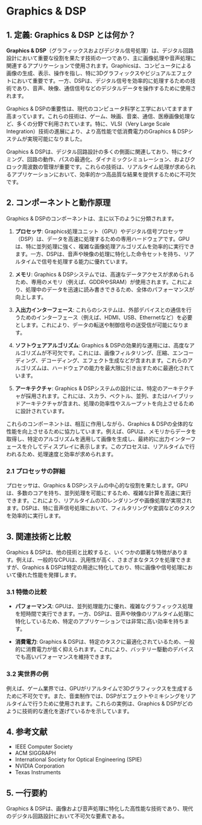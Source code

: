 # Graphics & DSP

## 1. 定義: **Graphics & DSP** とは何か？
**Graphics & DSP**（グラフィックスおよびデジタル信号処理）は、デジタル回路設計において重要な役割を果たす技術の一つであり、主に画像処理や音声処理に関連するアプリケーションで使用されます。Graphicsは、コンピュータによる画像の生成、表示、操作を指し、特に3Dグラフィックスやビジュアルエフェクトにおいて重要です。一方、DSPは、デジタル信号を効率的に処理するための技術であり、音声、映像、通信信号などのデジタルデータを操作するために使用されます。

Graphics & DSPの重要性は、現代のコンピュータ科学と工学においてますます高まっています。これらの技術は、ゲーム、映画、音楽、通信、医療画像処理など、多くの分野で利用されています。特に、VLSI（Very Large Scale Integration）技術の進展により、より高性能で低消費電力のGraphics & DSPシステムが実現可能になりました。

Graphics & DSPは、デジタル回路設計の多くの側面に関連しており、特にタイミング、回路の動作、パスの最適化、ダイナミックシミュレーション、およびクロック周波数の管理が重要です。これらの技術は、リアルタイム処理が求められるアプリケーションにおいて、効率的かつ高品質な結果を提供するために不可欠です。

## 2. コンポーネントと動作原理
Graphics & DSPのコンポーネントは、主に以下のように分類されます。

1. **プロセッサ**: Graphics処理ユニット（GPU）やデジタル信号プロセッサ（DSP）は、データを高速に処理するための専用ハードウェアです。GPUは、特に並列処理に強く、複雑な画像処理アルゴリズムを効率的に実行できます。一方、DSPは、音声や映像の処理に特化した命令セットを持ち、リアルタイムで信号を処理する能力に優れています。

2. **メモリ**: Graphics & DSPシステムでは、高速なデータアクセスが求められるため、専用のメモリ（例えば、GDDRやSRAM）が使用されます。これにより、処理中のデータを迅速に読み書きできるため、全体のパフォーマンスが向上します。

3. **入出力インターフェース**: これらのシステムは、外部デバイスとの通信を行うためのインターフェース（例えば、HDMI、USB、Ethernetなど）を必要とします。これにより、データの転送や制御信号の送受信が可能になります。

4. **ソフトウェアアルゴリズム**: Graphics & DSPの効果的な運用には、高度なアルゴリズムが不可欠です。これには、画像フィルタリング、圧縮、エンコーディング、デコーディング、エフェクト生成などが含まれます。これらのアルゴリズムは、ハードウェアの能力を最大限に引き出すために最適化されています。

5. **アーキテクチャ**: Graphics & DSPシステムの設計には、特定のアーキテクチャが採用されます。これには、スカラ、ベクトル、並列、またはハイブリッドアーキテクチャが含まれ、処理の効率性やスループットを向上させるために設計されています。

これらのコンポーネントは、相互に作用しながら、Graphics & DSPの全体的な性能を向上させるために協力しています。例えば、GPUは、メモリからデータを取得し、特定のアルゴリズムを適用して画像を生成し、最終的に出力インターフェースを介してディスプレイに表示します。このプロセスは、リアルタイムで行われるため、処理速度と効率が求められます。

### 2.1 プロセッサの詳細
プロセッサは、Graphics & DSPシステムの中心的な役割を果たします。GPUは、多数のコアを持ち、並列処理を可能にするため、複雑な計算を高速に実行できます。これにより、リアルタイムの3Dレンダリングや画像処理が実現されます。DSPは、特に音声信号処理において、フィルタリングや変調などのタスクを効率的に実行します。

## 3. 関連技術と比較
Graphics & DSPは、他の技術と比較すると、いくつかの顕著な特徴があります。例えば、一般的なCPUは、汎用性が高く、さまざまなタスクを処理できますが、Graphics & DSPは特定の用途に特化しており、特に画像や信号処理において優れた性能を発揮します。

### 3.1 特徴の比較
- **パフォーマンス**: GPUは、並列処理能力に優れ、複雑なグラフィックス処理を短時間で実行できます。一方、DSPは、音声や映像のリアルタイム処理に特化しているため、特定のアプリケーションでは非常に高い効率を持ちます。

- **消費電力**: Graphics & DSPは、特定のタスクに最適化されているため、一般的に消費電力が低く抑えられます。これにより、バッテリー駆動のデバイスでも高いパフォーマンスを維持できます。

### 3.2 実世界の例
例えば、ゲーム業界では、GPUがリアルタイムで3Dグラフィックスを生成するために不可欠です。また、音楽制作では、DSPがエフェクトやミキシングをリアルタイムで行うために使用されます。これらの実例は、Graphics & DSPがどのように技術的な進化を遂げているかを示しています。

## 4. 参考文献
- IEEE Computer Society
- ACM SIGGRAPH
- International Society for Optical Engineering (SPIE)
- NVIDIA Corporation
- Texas Instruments

## 5. 一行要約
Graphics & DSPは、画像および音声処理に特化した高性能な技術であり、現代のデジタル回路設計において不可欠な要素である。
